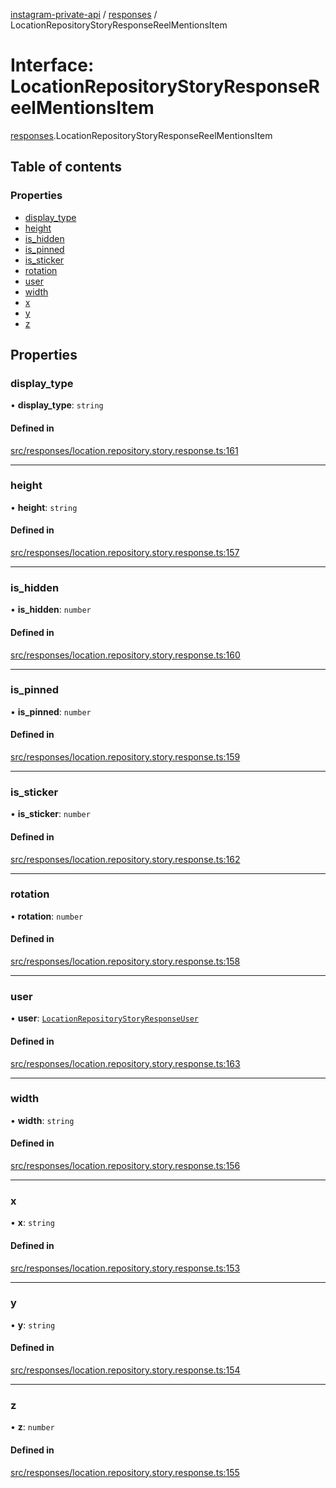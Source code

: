 [instagram-private-api](../../README.md) / [responses](../../modules/responses.md) / LocationRepositoryStoryResponseReelMentionsItem

# Interface: LocationRepositoryStoryResponseReelMentionsItem

[responses](../../modules/responses.md).LocationRepositoryStoryResponseReelMentionsItem

## Table of contents

### Properties

- [display\_type](LocationRepositoryStoryResponseReelMentionsItem.md#display_type)
- [height](LocationRepositoryStoryResponseReelMentionsItem.md#height)
- [is\_hidden](LocationRepositoryStoryResponseReelMentionsItem.md#is_hidden)
- [is\_pinned](LocationRepositoryStoryResponseReelMentionsItem.md#is_pinned)
- [is\_sticker](LocationRepositoryStoryResponseReelMentionsItem.md#is_sticker)
- [rotation](LocationRepositoryStoryResponseReelMentionsItem.md#rotation)
- [user](LocationRepositoryStoryResponseReelMentionsItem.md#user)
- [width](LocationRepositoryStoryResponseReelMentionsItem.md#width)
- [x](LocationRepositoryStoryResponseReelMentionsItem.md#x)
- [y](LocationRepositoryStoryResponseReelMentionsItem.md#y)
- [z](LocationRepositoryStoryResponseReelMentionsItem.md#z)

## Properties

### display\_type

• **display\_type**: `string`

#### Defined in

[src/responses/location.repository.story.response.ts:161](https://github.com/Nerixyz/instagram-private-api/blob/4971f34/src/responses/location.repository.story.response.ts#L161)

___

### height

• **height**: `string`

#### Defined in

[src/responses/location.repository.story.response.ts:157](https://github.com/Nerixyz/instagram-private-api/blob/4971f34/src/responses/location.repository.story.response.ts#L157)

___

### is\_hidden

• **is\_hidden**: `number`

#### Defined in

[src/responses/location.repository.story.response.ts:160](https://github.com/Nerixyz/instagram-private-api/blob/4971f34/src/responses/location.repository.story.response.ts#L160)

___

### is\_pinned

• **is\_pinned**: `number`

#### Defined in

[src/responses/location.repository.story.response.ts:159](https://github.com/Nerixyz/instagram-private-api/blob/4971f34/src/responses/location.repository.story.response.ts#L159)

___

### is\_sticker

• **is\_sticker**: `number`

#### Defined in

[src/responses/location.repository.story.response.ts:162](https://github.com/Nerixyz/instagram-private-api/blob/4971f34/src/responses/location.repository.story.response.ts#L162)

___

### rotation

• **rotation**: `number`

#### Defined in

[src/responses/location.repository.story.response.ts:158](https://github.com/Nerixyz/instagram-private-api/blob/4971f34/src/responses/location.repository.story.response.ts#L158)

___

### user

• **user**: [`LocationRepositoryStoryResponseUser`](LocationRepositoryStoryResponseUser.md)

#### Defined in

[src/responses/location.repository.story.response.ts:163](https://github.com/Nerixyz/instagram-private-api/blob/4971f34/src/responses/location.repository.story.response.ts#L163)

___

### width

• **width**: `string`

#### Defined in

[src/responses/location.repository.story.response.ts:156](https://github.com/Nerixyz/instagram-private-api/blob/4971f34/src/responses/location.repository.story.response.ts#L156)

___

### x

• **x**: `string`

#### Defined in

[src/responses/location.repository.story.response.ts:153](https://github.com/Nerixyz/instagram-private-api/blob/4971f34/src/responses/location.repository.story.response.ts#L153)

___

### y

• **y**: `string`

#### Defined in

[src/responses/location.repository.story.response.ts:154](https://github.com/Nerixyz/instagram-private-api/blob/4971f34/src/responses/location.repository.story.response.ts#L154)

___

### z

• **z**: `number`

#### Defined in

[src/responses/location.repository.story.response.ts:155](https://github.com/Nerixyz/instagram-private-api/blob/4971f34/src/responses/location.repository.story.response.ts#L155)
